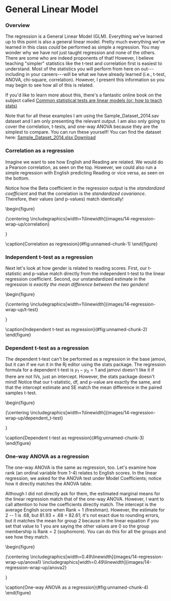 # General Linear Model 



### Overview

The regression is a General Linear Model (GLM). Everything we've learned up to this point is also a general linear model. Pretty much everything we've learned in this class *could* be performed as simple a regression. You may wonder why we have not just taught regression and none of the others. There are some who are indeed proponents of that! However, I believe teaching "simpler" statistics like the t-test and correlation first is easiest to understand. Most of the statistics you will perform from here on out---including in your careers---will be what we have already learned (i.e., t-test, ANOVA, chi-square, correlation). However, I present this information so you may begin to see how all of this is related.

If you'd like to learn more about this, there's a fantastic online book on the subject called [Common statistical tests are linear models (or: how to teach stats)](https://lindeloev.github.io/tests-as-linear/)

Note that for all these examples I am using the Sample_Dataset_2014.sav dataset and I am only presenting the relevant output. I am also only going to cover the correlation, t-tests, and one-way ANOVA because they are the simplest to compare. You can run these yourself! You can find the dataset here: [Sample_Dataset_2014.xlsx Download](https://github.com/danawanzer/stats-with-jamovi/blob/master/data/Sample_Dataset_2014.xlsx)

### Correlation as a regression

Imagine we want to see how English and Reading are related. We would do a Pearson correlation, as seen on the top. However, we could also run a simple regression with English predicting Reading or vice versa, as seen on the bottom.

Notice how the Beta coefficient in the regression output is the *standardized coefficient* and that the correlation is the *standardized covariance*. Therefore, their values (and p-values) match identically!

\begin{figure}

{\centering \includegraphics[width=1\linewidth]{images/14-regression-wrap-up/correlation} 

}

\caption{Correlation as regression}(\#fig:unnamed-chunk-1)
\end{figure}

### Independent t-test as a regression

Next let's look at how gender is related to reading scores. First, our t-statistic and p-value match directly from the independent t-test to the linear regression coefficient. Second, our unstandardized estimate in the regression *is exactly the mean difference between the two genders*!

\begin{figure}

{\centering \includegraphics[width=1\linewidth]{images/14-regression-wrap-up/t-test} 

}

\caption{Independent t-test as regression}(\#fig:unnamed-chunk-2)
\end{figure}

### Dependent t-test as a regression

The dependent t-test can't be performed as a regression in the base jamovi, but it can if we run it in the Rj editor using the stats package. The regression formula for a dependent t-test is $y_1 -y_0 = 1$ and jamovi doesn't like it if there are not IVs, just an intercept. However, the stats package doesn't mind! Notice that our t-statistic, df, and p-value are exactly the same, and that the intercept estimate and SE match the mean difference in the paired samples t-test.

\begin{figure}

{\centering \includegraphics[width=1\linewidth]{images/14-regression-wrap-up/dependent_t-test} 

}

\caption{Dependent t-test as regression}(\#fig:unnamed-chunk-3)
\end{figure}

### One-way ANOVA as a regression

The one-way ANOVA is the same as regression, too. Let's examine how rank (an ordinal variable from 1-4) relates to English scores. In the linear regression, we asked for the ANOVA test under Model Coefficients; notice how it directly matches the ANOVA table.

Although I did not directly ask for them, the estimated marginal means for the linear regression match that of the one-way ANOVA. However, I want to call attention to how the coefficients directly match. The intercept is the average English score when Rank = 1 (freshman). However, the estimate for 2 -- 1 is .68, but 81.93 + .68 = 82.61; it's not exact due to rounding errors, but it matches the mean for group 2 because in the linear equation if you set that value to 1 you are saying the other values are 0 so the group membership is Rank = 2 (sophomore). You can do this for all the groups and see how they match.

\begin{figure}

{\centering \includegraphics[width=0.49\linewidth]{images/14-regression-wrap-up/anova1} \includegraphics[width=0.49\linewidth]{images/14-regression-wrap-up/anova2} 

}

\caption{One-way ANOVA as a regression}(\#fig:unnamed-chunk-4)
\end{figure}
